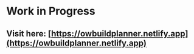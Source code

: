 # Work in Progress

## Visit here: [https://owbuildplanner.netlify.app](https://owbuildplanner.netlify.app)

